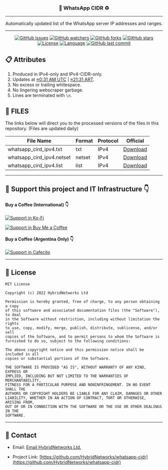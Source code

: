 <div align="center">
  <h3> 📜 WhatsApp CIDR ♻️ </h3>
  <hr>
  <p>Automatically updated list of the WhatsApp server IP addresses and ranges.</p>
  <hr>
</div>

<div align="center">
  
[![GitHub issues](https://img.shields.io/bitbucket/issues/HybridNetworks/whatsapp-cidr?style=for-the-badge)](https://github.com/HybridNetworks/whatsapp-cidr/issues)
[![GitHub watchers](https://img.shields.io/github/watchers/HybridNetworks/whatsapp-cidr?style=for-the-badge)](https://github.com/HybridNetworks/whatsapp-cidr/watchers)
[![GitHub forks](https://img.shields.io/github/forks/HybridNetworks/whatsapp-cidr?style=for-the-badge)](https://github.com/HybridNetworks/whatsapp-cidr/fork)
[![GitHub stars](https://img.shields.io/github/stars/HybridNetworks/whatsapp-cidr?style=for-the-badge)](https://github.com/HybridNetworks/whatsapp-cidr/stargazers)
[![License](https://img.shields.io/github/license/HybridNetworks/whatsapp-cidr?style=for-the-badge)](https://github.com/HybridNetworks/whatsapp-cidr/blob/main/LICENSE)
[![Language](https://img.shields.io/github/languages/top/HybridNetworks/whatsapp-cidr?style=for-the-badge)](https://github.com/HybridNetworks/whatsapp-cidr/search?l=python)
[![GitHub last commit](https://img.shields.io/github/last-commit/HybridNetworks/whatsapp-cidr?style=for-the-badge)](https://github.com/HybridNetworks/whatsapp-cidr/commits/main)

</div>

## 📋 Attributes

1. Produced in IPv4-only and IPv4-CIDR-only.
2. Updates at [≈0:31 AM UTC](https://24timezones.com/zona-horaria/utc) | [≈21:31 ART](https://24timezones.com/zona-horaria/art).
3. No excess or trailing whitespace.
4. No lingering webscraper garbage.
5. Lines are terminated with `\n`.

## 📜 FILES

The links below will direct you to the processed versions of the files in this repository. (Files are updated daily)

| File Name                  | Format  | Protocol | Official                                                                                                           |
| -------------------------- | ------- | -------- | ------------------------------------------------------------------------------------------------------------------ |
| whatsapp_cird_ipv4.txt     | txt     | IPv4     | [Download](https://raw.githubusercontent.com/HybridNetworks/whatsapp-cidr/main/WhatsApp/whatsapp_cird_ipv4.txt)    |
| whatsapp_cird_ipv4.netset  | netset  | IPv4     | [Download](https://raw.githubusercontent.com/HybridNetworks/whatsapp-cidr/main/WhatsApp/whatsapp_cird_ipv4.netset) |
| whatsapp_cird_ipv4.list  | list  | IPv4     | [Download](https://raw.githubusercontent.com/HybridNetworks/whatsapp-cidr/main/WhatsApp/whatsapp_cird_ipv4.list) |

---

## 💖 Support this project and IT Infrastructure :point_down:

#### Buy a Coffee (International) :point_down:

[![Support in Ko-Fi](https://img.shields.io/badge/Buy%20me%20a%20coffee-in%20Ko--Fi-ff5e5b?style=for-the-badge)](https://ko-fi.com/hybridnetworks)

[![Support in Buy Me a Coffee](https://img.shields.io/badge/Buy%20me%20a%20coffee-in%20BuyMeaCoffee-ffed00?style=for-the-badge)](https://www.buymeacoffee.com/hybridnetworks)

#### Buy a Coffee (Argentina Only) :point_down:

[![Support in Cafecito](https://img.shields.io/badge/Buy%20me%20a%20coffee-in%20Cafecito-a9c0f2?style=for-the-badge)](https://cafecito.app/hybridnetworks)

---

## 📝 License

```
MIT License

Copyright (c) 2022 HybridNetworks Ltd

Permission is hereby granted, free of charge, to any person obtaining a copy
of this software and associated documentation files (the "Software"), to deal
in the Software without restriction, including without limitation the rights
to use, copy, modify, merge, publish, distribute, sublicense, and/or sell
copies of the Software, and to permit persons to whom the Software is
furnished to do so, subject to the following conditions:

The above copyright notice and this permission notice shall be included in all
copies or substantial portions of the Software.

THE SOFTWARE IS PROVIDED "AS IS", WITHOUT WARRANTY OF ANY KIND, EXPRESS OR
IMPLIED, INCLUDING BUT NOT LIMITED TO THE WARRANTIES OF MERCHANTABILITY,
FITNESS FOR A PARTICULAR PURPOSE AND NONINFRINGEMENT. IN NO EVENT SHALL THE
AUTHORS OR COPYRIGHT HOLDERS BE LIABLE FOR ANY CLAIM, DAMAGES OR OTHER
LIABILITY, WHETHER IN AN ACTION OF CONTRACT, TORT OR OTHERWISE, ARISING FROM,
OUT OF OR IN CONNECTION WITH THE SOFTWARE OR THE USE OR OTHER DEALINGS IN THE
SOFTWARE.
```

---

## 📧 Contact

- Email: [Email HybridNetworks Ltd.](mailto:info@hybridnetworks.com.ar)

- Project Link: [https://github.com/HybridNetworks/whatsapp-cidr](https://github.com/HybridNetworks/whatsapp-cidr)
